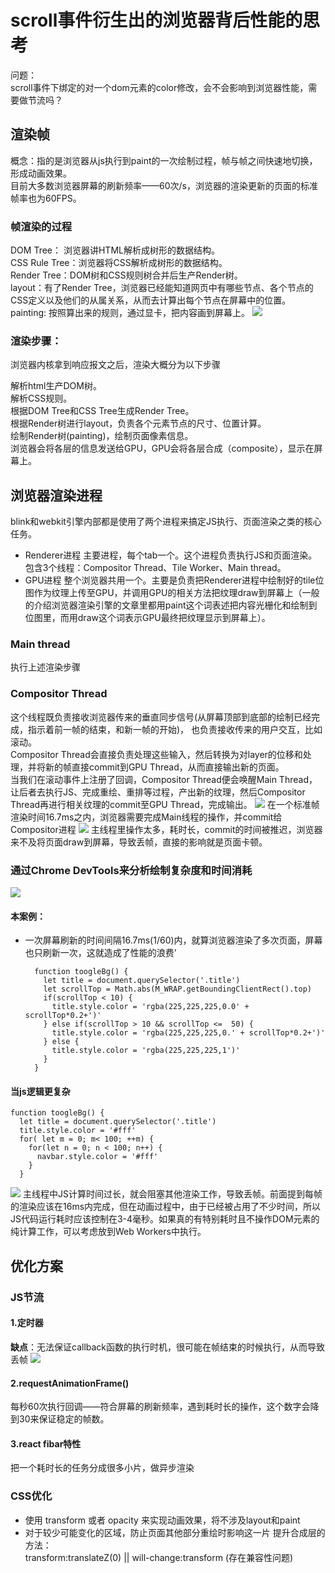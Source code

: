 # scroll事件衍生出的浏览器背后性能的思考
问题：  
  scroll事件下绑定的对一个dom元素的color修改，会不会影响到浏览器性能，需要做节流吗？	
## 渲染帧
概念：指的是浏览器从js执行到paint的一次绘制过程，帧与帧之间快速地切换，形成动画效果。      
目前大多数浏览器屏幕的刷新频率——60次/s，浏览器的渲染更新的页面的标准帧率也为60FPS。

### 帧渲染的过程
DOM Tree： 浏览器讲HTML解析成树形的数据结构。  
CSS Rule Tree：浏览器将CSS解析成树形的数据结构。  
Render Tree：DOM树和CSS规则树合并后生产Render树。  
layout：有了Render Tree，浏览器已经能知道网页中有哪些节点、各个节点的CSS定义以及他们的从属关系，从而去计算出每个节点在屏幕中的位置。  
painting: 按照算出来的规则，通过显卡，把内容画到屏幕上。
![](scriptloop.jpg)
### 渲染步骤： 
浏览器内核拿到响应报文之后，渲染大概分为以下步骤

解析html生产DOM树。  
解析CSS规则。  
根据DOM Tree和CSS Tree生成Render Tree。  
根据Render树进行layout，负责各个元素节点的尺寸、位置计算。  
绘制Render树(painting)，绘制页面像素信息。  
浏览器会将各层的信息发送给GPU，GPU会将各层合成（composite），显示在屏幕上。  
## 浏览器渲染进程
blink和webkit引擎内部都是使用了两个进程来搞定JS执行、页面渲染之类的核心任务。

* Renderer进程
主要进程，每个tab一个。这个进程负责执行JS和页面渲染。包含3个线程：Compositor Thread、Tile Worker、Main thread。
* GPU进程
整个浏览器共用一个。主要是负责把Renderer进程中绘制好的tile位图作为纹理上传至GPU，并调用GPU的相关方法把纹理draw到屏幕上（一般的介绍浏览器渲染引擎的文章里都用paint这个词表述把内容光栅化和绘制到位图里，而用draw这个词表示GPU最终把纹理显示到屏幕上）。
### Main thread
执行上述渲染步骤
### Compositor Thread
这个线程既负责接收浏览器传来的垂直同步信号(从屏幕顶部到底部的绘制已经完成，指示着前一帧的结束，和新一帧的开始)， 也负责接收传来的用户交互，比如滚动。  
Compositor Thread会直接负责处理这些输入，然后转换为对layer的位移和处理，并将新的帧直接commit到GPU Thread，从而直接输出新的页面。  
当我们在滚动事件上注册了回调，Compositor Thread便会唤醒Main Thread，让后者去执行JS、完成重绘、重排等过程，产出新的纹理，然后Compositor Thread再进行相关纹理的commit至GPU Thread，完成输出。
![](scriptoop.jpg)
在一个标准帧渲染时间16.7ms之内，浏览器需要完成Main线程的操作，并commit给Compositor进程
![](compositor_no.jpg)
主线程里操作太多，耗时长，commit的时间被推迟，浏览器来不及将页面draw到屏幕，导致丢帧，直接的影响就是页面卡顿。
### 通过Chrome DevTools来分析绘制复杂度和时间消耗
![](scrollEvent.png)  
#### 本案例：   

* 一次屏幕刷新的时间间隔16.7ms(1/60)内，就算浏览器渲染了多次页面，屏幕也只刷新一次，这就造成了性能的浪费’

	
		function toogleBg() {
		  let title = document.querySelector('.title')
		  let scrollTop = Math.abs(M_WRAP.getBoundingClientRect().top)
		  if(scrollTop < 10) {
			title.style.color = 'rgba(225,225,225,0.0' + scrollTop*0.2+')'    
		  } else if(scrollTop > 10 && scrollTop <=  50) {
		    title.style.color = 'rgba(225,225,225,0.' + scrollTop*0.2+')'
		  } else {
		    title.style.color = 'rgba(225,225,225,1')'            
		  }
		} 

#### 当js逻辑更复杂
	
	function toogleBg() {
	  let title = document.querySelector('.title')
	  title.style.color = '#fff'
	  for( let m = 0; m< 100; ++m) {
	    for(let n = 0; n < 100; n++) {
	      navbar.style.color = '#fff'
	    }
	  }
![](complex.png)
主线程中JS计算时间过长，就会阻塞其他渲染工作，导致丢帧。前面提到每帧的渲染应该在16ms内完成，但在动画过程中，由于已经被占用了不少时间，所以JS代码运行耗时应该控制在3-4毫秒。如果真的有特别耗时且不操作DOM元素的纯计算工作，可以考虑放到Web Workers中执行。
## 优化方案
### JS节流
#### 1.定时器
**缺点**：无法保证callback函数的执行时机，很可能在帧结束的时候执行，从而导致丢帧
![](settimeout.png)
#### 2.requestAnimationFrame()
每秒60次执行回调——符合屏幕的刷新频率，遇到耗时长的操作，这个数字会降到30来保证稳定的帧数。
#### 3.react fibar特性
把一个耗时长的任务分成很多小片，做异步渲染
### CSS优化
* 使用 transform 或者 opacity 来实现动画效果，将不涉及layout和paint
* 对于较少可能变化的区域，防止页面其他部分重绘时影响这一片 提升合成层的方法：  
   transform:translateZ(0) || will-change:transform
(存在兼容性问题)